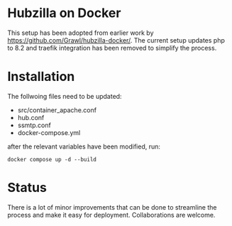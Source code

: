 # Hubzilla on Docker

This setup has been adopted from earlier work by <https://github.com/Grawl/hubzilla-docker/>. The current setup updates php to 8.2 and traefik integration has been removed to simplify the process.

# Installation

The follwoing files need to be updated:
* src/container_apache.conf
* hub.conf
* ssmtp.conf
* docker-compose.yml

after the relevant variables have been modified, run:

    docker compose up -d --build

# Status
There is a lot of minor improvements that can be done to streamline the process and make it easy for deployment. Collaborations are welcome.
